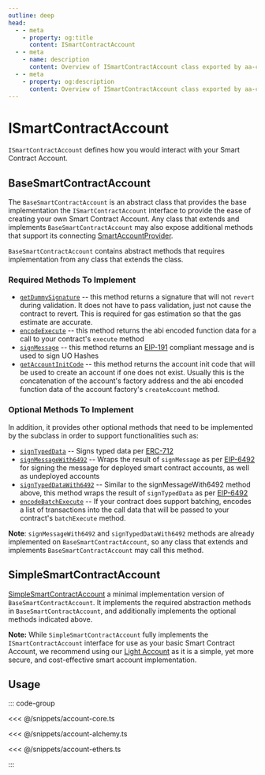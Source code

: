 ```yaml
---
outline: deep
head:
  - - meta
    - property: og:title
      content: ISmartContractAccount
  - - meta
    - name: description
      content: Overview of ISmartContractAccount class exported by aa-core accounts
  - - meta
    - property: og:description
      content: Overview of ISmartContractAccount class exported by aa-core accounts
---
```


# ISmartContractAccount

`ISmartContractAccount` defines how you would interact with your Smart Contract Account.

## BaseSmartContractAccount

The `BaseSmartContractAccount` is an abstract class that provides the base implementation the `ISmartContractAccount` interface to provide the ease of creating your own Smart Contract Account. Any class that extends and implements `BaseSmartContractAccount` may also expose additional methods that support its connecting [SmartAccountProvider](/packages/aa-core/provider/introduction).

`BaseSmartContractAccount` contains abstract methods that requires implementation from any class that extends the class.

### Required Methods To Implement

- [`getDummySignature`](/packages/aa-core/accounts/required/getDummySignature) -- this method returns a signature that will not `revert` during validation. It does not have to pass validation, just not cause the contract to revert. This is required for gas estimation so that the gas estimate are accurate.
- [`encodeExecute`](/packages/aa-core/accounts/required/encodeExecute) -- this method returns the abi encoded function data for a call to your contract's `execute` method
- [`signMessage`](/packages/aa-core/accounts/required/signMessage) -- this method returns an [EIP-191](https://eips.ethereum.org/EIPS/eip-191) compliant message and is used to sign UO Hashes
- [`getAccountInitCode`](/packages/aa-core/accounts/required/getAccountInitCode) -- this method returns the account init code that will be used to create an account if one does not exist. Usually this is the concatenation of the account's factory address and the abi encoded function data of the account factory's `createAccount` method.

### Optional Methods To Implement

In addition, it provides other optional methods that need to be implemented by the subclass in order to support functionalities such as:

- [`signTypedData`](/packages/aa-core/accounts/optional/signTypedData) -- Signs typed data per [ERC-712](https://eips.ethereum.org/EIPS/eip-712)
- [`signMessageWith6492`](/packages/aa-core/accounts/optional/signMessageWith6492) -- Wraps the result of `signMessage` as per [EIP-6492](https://eips.ethereum.org/EIPS/eip-6492) for signing the message for deployed smart contract accounts, as well as undeployed accounts
- [`signTypedDataWith6492`](/packages/aa-core/accounts/optional/signTypedDataWith6492) -- Similar to the signMessageWith6492 method above, this method wraps the result of `signTypedData` as per [EIP-6492](https://eips.ethereum.org/EIPS/eip-6492)
- [`encodeBatchExecute`](/packages/aa-core/accounts/optional/encodeBatchExecute) -- If your contract does support batching, encodes a list of transactions into the call data that will be passed to your contract's `batchExecute` method.

**Note**: `signMessageWith6492` and `signTypedDataWith6492` methods are already implemented on `BaseSmartContractAccount`, so any class that extends and implements `BaseSmartContractAccount` may call this method.

## SimpleSmartContractAccount

[SimpleSmartContractAccount](packages/core/src/account/simple.ts) a minimal implementation version of `BaseSmartContractAccount`. It implements the required abstraction methods in `BaseSmartContractAccount`, and additionally implements the optional methods indicated above.

**Note:** While `SimpleSmartContractAccount` fully implements the `ISmartContractAccount` interface for use as your basic Smart Contract Account, we recommend using our [Light Account](/smart-accounts/accounts/light-account) as it is a simple, yet more secure, and cost-effective smart account implementation.

## Usage

::: code-group

<<< @/snippets/account-core.ts

<<< @/snippets/account-alchemy.ts

<<< @/snippets/account-ethers.ts

:::
